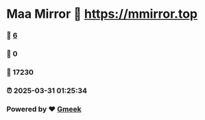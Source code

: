 # Maa Mirror :link: https://mmirror.top 
### :page_facing_up: [6](https://mmirror.top/tag.html) 
### :speech_balloon: 0 
### :hibiscus: 17230 
### :alarm_clock: 2025-03-31 01:25:34 
### Powered by :heart: [Gmeek](https://github.com/Meekdai/Gmeek)
